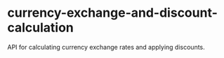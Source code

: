 # currency-exchange-and-discount-calculation
API for calculating currency exchange rates and applying discounts.
